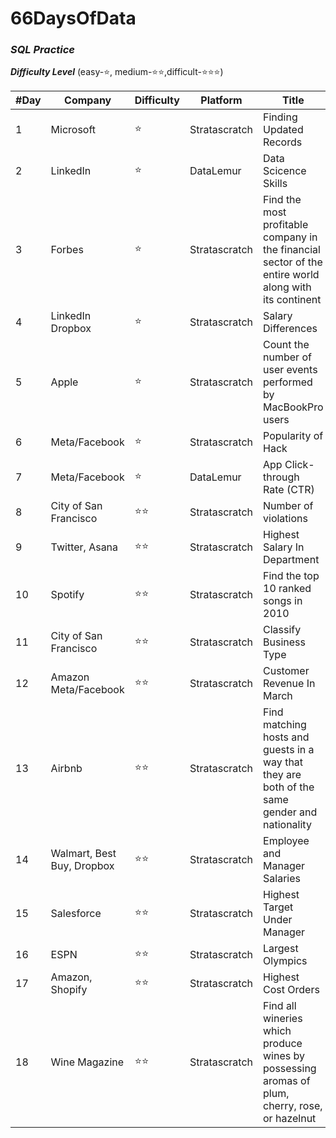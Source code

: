 # 66DaysOfData

### *SQL Practice*

***Difficulty Level***  (easy-⭐, medium-⭐⭐,difficult-⭐⭐⭐)

| #Day | Company | Difficulty | Platform | Title | Solution |
| ---- | ------- | ---------- | -------- | ----- | -------- |
| 1 | Microsoft | ⭐ | Stratascratch | Finding Updated Records | [📄 Solution](https://github.com/madhuri-15/66DaysOfData/tree/main/%2301) |
| 2 | LinkedIn | ⭐ | DataLemur | Data Scicence Skills | [📄 Solution](https://github.com/madhuri-15/66DaysOfData/tree/main/%2302) |
| 3 | Forbes | ⭐ | Stratascratch | Find the most profitable company in the financial sector of the entire world along with its continent |[📄 Solution](https://github.com/madhuri-15/66DaysOfData/tree/main/%2303)|
| 4 | LinkedIn Dropbox | ⭐ | Stratascratch | Salary Differences |[📄 Solution](https://github.com/madhuri-15/66DaysOfData/tree/main/%2304)|
| 5 | Apple | ⭐ | Stratascratch | Count the number of user events performed by MacBookPro users |[📄 Solution](https://github.com/madhuri-15/66DaysOfData/tree/main/%2305)|
| 6 | Meta/Facebook | ⭐ | Stratascratch | Popularity of Hack |[📄 Solution](https://github.com/madhuri-15/66DaysOfData/tree/main/%2306)|
| 7 | Meta/Facebook | ⭐ | DataLemur | App Click-through Rate (CTR) |[📄 Solution](https://github.com/madhuri-15/66DaysOfData/tree/main/%2307)|
| 8 | City of San Francisco | ⭐⭐ | Stratascratch | Number of violations |[📄 Solution](https://github.com/madhuri-15/66DaysOfData/tree/main/%2308)|
| 9 | Twitter, Asana | ⭐⭐ | Stratascratch | Highest Salary In Department |[📄 Solution](https://github.com/madhuri-15/66DaysOfData/tree/main/%2309)|
| 10 | Spotify | ⭐⭐ | Stratascratch | Find the top 10 ranked songs in 2010 |[📄 Solution](https://github.com/madhuri-15/66DaysOfData/tree/main/%2310)|
| 11 | City of San Francisco | ⭐⭐ | Stratascratch | Classify Business Type |[📄 Solution](https://github.com/madhuri-15/66DaysOfData/tree/main/%2311)|
| 12 | Amazon Meta/Facebook | ⭐⭐ | Stratascratch | Customer Revenue In March |[📄 Solution](https://github.com/madhuri-15/66DaysOfData/tree/main/%2312)|
| 13 | Airbnb | ⭐⭐ | Stratascratch | Find matching hosts and guests in a way that they are both of the same gender and nationality |[📄 Solution](https://github.com/madhuri-15/66DaysOfData/tree/main/%2313)|
| 14 | Walmart, Best Buy, Dropbox | ⭐⭐ | Stratascratch | Employee and Manager Salaries |[📄 Solution](https://github.com/madhuri-15/66DaysOfData/tree/main/%2314)|
| 15 | Salesforce | ⭐⭐ | Stratascratch | Highest Target Under Manager |[📄 Solution](https://github.com/madhuri-15/66DaysOfData/tree/main/%2315)|
| 16 | ESPN | ⭐⭐ | Stratascratch | Largest Olympics |[📄 Solution](https://github.com/madhuri-15/66DaysOfData/tree/main/%2316)|
| 17 | Amazon, Shopify | ⭐⭐ | Stratascratch | Highest Cost Orders |[📄 Solution](https://github.com/madhuri-15/66DaysOfData/tree/main/%2317)|
| 18 | Wine Magazine | ⭐⭐ | Stratascratch | Find all wineries which produce wines by possessing aromas of plum, cherry, rose, or hazelnut |[📄 Solution](https://github.com/madhuri-15/66DaysOfData/tree/main/%2318)|








